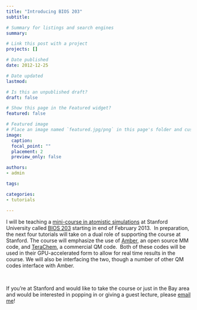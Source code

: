 ```yaml
---
title: "Introducing BIOS 203"
subtitle: 

# Summary for listings and search engines
summary: 

# Link this post with a project
projects: []

# Date published
date: 2012-12-25

# Date updated
lastmod: 

# Is this an unpublished draft?
draft: false

# Show this page in the Featured widget?
featured: false

# Featured image
# Place an image named `featured.jpg/png` in this page's folder and customize its options here.
image:
  caption: 
  focal_point: ""
  placement: 2
  preview_only: false

authors:
- admin

tags:

categories:
- tutorials

---
```

I will be teaching a [mini-course in atomistic simulations](http://explorecourses.stanford.edu/search?view=catalog&filter-coursestatus-Active=on&page=0&catalog=&q=BIOS+203%3A+Introduction+to+Atomistic+Simulations+for+Biochemical+Applications&collapse= "http://explorecourses.stanford.edu/search?view=catalog&filter-coursestatus-Active=on&page=0&catalog=&q=BIOS+203:+Introduction+to+Atomistic+Simulations+for+Biochemical+Applications&collapse=") at Stanford University called [BIOS 203](http://explorecourses.stanford.edu/search?view=catalog&filter-coursestatus-Active=on&page=0&catalog=&q=BIOS+203%3A+Introduction+to+Atomistic+Simulations+for+Biochemical+Applications&collapse= "http://explorecourses.stanford.edu/search?view=catalog&filter-coursestatus-Active=on&page=0&catalog=&q=BIOS+203:+Introduction+to+Atomistic+Simulations+for+Biochemical+Applications&collapse=") starting in end of February 2013.  In preparation, the next four tutorials will take on a dual role of supporting the course at Stanford. The course will emphasize the use of [Amber](http://ambermd.org/ "http://ambermd.org/"), an open source MM code, and [TeraChem](http://petachem.com/ "http://petachem.com"), a commercial QM code.  Both of these codes will be used in their GPU-accelerated form to allow for real time results in the course. We will also be interfacing the two, though a number of other QM codes interface with Amber.


 


If you’re at Stanford and would like to take the course or just in the Bay area and would be interested in popping in or giving a guest lecture, please [email me](mailto:hjkulik@mit.edu?subject=Questions%20about%20BIOS%20203 "mailto:hkulik@mit.edu?subject=Questions about BIOS 203")!


